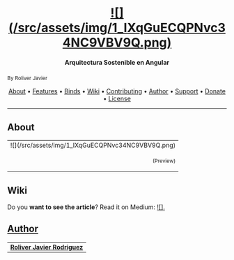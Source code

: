 


<h1 align="center">
  <br>
  <a href="https://medium.com/@roliver_javier/arquitectura-sostenible-en-angular-91301259e83e">![](/src/assets/img/1_IXqGuECQPNvc34NC9VBV9Q.png)</a>
</h1>

<h4 align="center">Arquitectura Sostenible en Angular</h4><small>By Roliver Javier </small>
      
<p align="center">
  <a href="#about">About</a> •
  <a href="#features">Features</a> •
  <a href="#binds">Binds</a> •
  <a href="#wiki">Wiki</a> •
  <a href="#contributing">Contributing</a> •
  <a href="#author">Author</a> •
  <a href="#support">Support</a> •
  <a href="#donate">Donate</a> •
  <a href="#license">License</a>
</p>

---

## About

<table>
<tr>
<td>
![](/src/assets/img/1_IXqGuECQPNvc34NC9VBV9Q.png)
<p align="right">
<sub>(Preview)</sub>
</p>

</td>
</tr>
</table>


## Wiki
Do you **want to see the article**? Read it on Medium: <a href="https://medium.com/@roliver_javier/arquitectura-sostenible-en-angular-91301259e83e">![].


## Author

|  	|
|:---------------------------------------------------------------------------------------------------------:	|
|                                            **Roliver Javier Rodriguez**                                            	|
